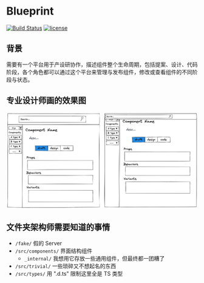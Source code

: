# Blueprint

[![Build Status](https://github.com/design-to-release/blueprint/workflows/ci/badge.svg?branch=main)](https://github.com/design-to-release/blueprint/actions)
[![license](https://img.shields.io/github/license/design-to-release/blueprint.svg)](https://github.com/design-to-release/blueprint)

## 背景

需要有一个平台用于产设研协作，描述组件整个生命周期，包括提案、设计、代码阶段，各个角色都可以通过这个平台来管理与发布组件，修改或查看组件的不同阶段与状态。

## 专业设计师画的效果图

![效果图](./repo_assets/draft.png)

## 文件夹架构师需要知道的事情

- `/fake/` 假的 Server
- `/src/components/` 界面结构组件
    - `_internal/` 我想用它存放一些通用组件，但最终都一团糟了
- `/src/trivial/` 一些琐碎又不想起名的东西
- `/src/types/` 用 ".d.ts" 限制这里全是 TS 类型
